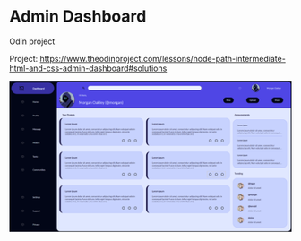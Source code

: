 # Admin Dashboard
Odin project 

Project: https://www.theodinproject.com/lessons/node-path-intermediate-html-and-css-admin-dashboard#solutions

![Tumbnail](media/thumbnail.png)